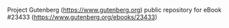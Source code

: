 Project Gutenberg (https://www.gutenberg.org) public repository for eBook #23433 (https://www.gutenberg.org/ebooks/23433)
